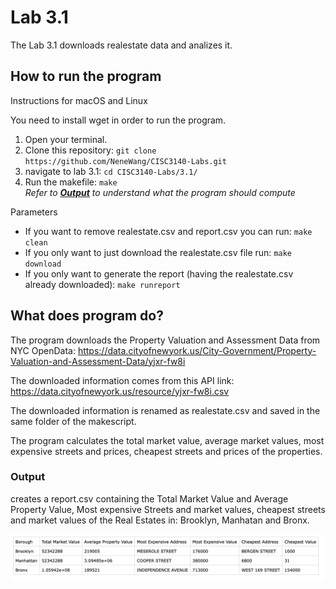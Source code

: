 # Lab 3.1

The Lab 3.1 downloads realestate data and analizes it.

##  How to run the program
Instructions for macOS and Linux

You need to install wget in order to run the program. 

 1. Open your terminal.
 2. Clone this repository:
 `git clone https://github.com/NeneWang/CISC3140-Labs.git`
 4. navigate to lab 3.1:
`cd CISC3140-Labs/3.1/`
 5. Run the makefile: `make` <br>
*Refer to <b>[Output](#Output)</b> to understand what the program should compute*


Parameters
- If you want to remove realestate.csv and report.csv you can run:
`make clean`
- If you only want to just download the realestate.csv file run: 
`make download`
- If you only want to generate the report (having the realestate.csv already downloaded): 
`make runreport`

## What does program do?
The program downloads the Property Valuation and Assessment Data from NYC OpenData:  https://data.cityofnewyork.us/City-Government/Property-Valuation-and-Assessment-Data/yjxr-fw8i

The downloaded information comes from this API link: https://data.cityofnewyork.us/resource/yjxr-fw8i.csv

The downloaded information is renamed as realestate.csv and saved in the same folder of the makescript.

The program calculates the total market value, average market values, most expensive streets and prices, cheapest streets and prices  of the properties.

### Output

creates a report.csv containing the Total Market Value and Average Property Value, Most expensive Streets and market values, cheapest streets and market values of the Real Estates in: Brooklyn, Manhatan and Bronx.

[![report screenshot](https://github.com/NeneWang/CISC3140-Labs/blob/main/3.1/Assets/report%20screenshot.png?raw=true "report screenshot")](https://github.com/NeneWang/CISC3140-Labs/blob/main/3.1/Assets/report%20screenshot.png?raw=true "report screenshot")
